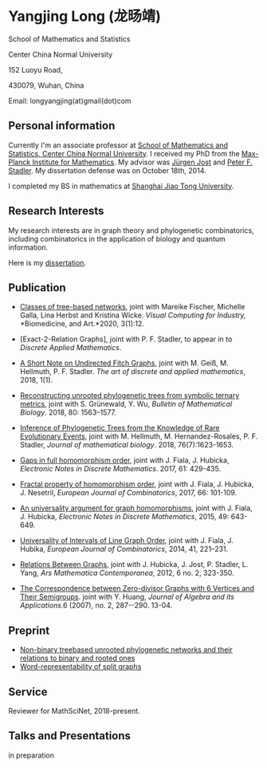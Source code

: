 
# Yangjing Long (龙旸靖)

School of Mathematics and Statistics

Center China Normal University

152 Luoyu Road,

430079, Wuhan, China

Email: longyangjing(at)gmail(dot)com


## Personal information

Currently I'm an associate professor at [School of Mathematics and Statistics,
Center China Normal University](http://maths.ccnu.edu.cn/English/HO.htm/). I received my PhD from the [Max-Planck Institute for Mathematics]([https://www.mis.mpg.de/](https://www.mis.mpg.de/)). My advisor was [Jürgen Jost](https://www.mis.mpg.de/jjost/juergen-jost.html) and [Peter F. Stadler](http://www.bioinf.uni-leipzig.de/~studla/). My dissertation defense was on October 18th, 2014.

I completed my BS in mathematics at [Shanghai Jiao Tong University](https://www.math.sjtu.edu.cn).

## Research Interests

My research interests are in graph theory and phylogenetic combinatorics, including combinatorics in the application of biology and quantum information.

Here is my [dissertation](https://arxiv.org/abs/1404.5334).

## Publication
- [Classes of tree-based networks](https://pubmed.ncbi.nlm.nih.gov/32415350/), joint with Mareike Fischer, Michelle Galla, Lina Herbst and Kristina Wicke. *Visual Computing for Industry,*
  *Biomedicine, and Art.*2020, 3(1):12. 
  
  <!--Published 2020 May 15. -->
  
- [Exact-2-Relation Graphs], joint with P. F. Stadler, to appear in to *Discrete Applied Mathematics*.

- [A Short Note on Undirected Fitch Graphs](https://adam-journal.eu/index.php/ADAM/article/view/1245), joint with M. Geiß, M. Hellmuth, P. F. Stadler. *The art of discrete and applied mathematics*, 2018, 1(1).

- [Reconstructing unrooted phylogenetic trees from symbolic ternary metrics](https://link.springer.com/article/10.1007/s11538-018-0413-7),  joint with S. Grünewald, Y. Wu, *Bulletin of Mathematical Biology*. 2018, 80: 1563–1577.

- [Inference of Phylogenetic Trees from the Knowledge of Rare Evolutionary Events](https://www.ncbi.nlm.nih.gov/pubmed/29218395), joint with M. Hellmuth, M. Hernandez-Rosales,  P. F. Stadler, *Journal of mathematical biology*. 2018, 76(7):1623-1653.

- [Gaps in full homomorphism order](https://www.sciencedirect.com/science/article/pii/S1571065317301555), joint with J. Fiala, J. Hubicka, *Electronic Notes in Discrete Mathematics*. 2017, 61: 429-435.

- [Fractal property of homomorphism order](https://www.sciencedirect.com/science/article/pii/S0195669817300914), joint with J. Fiala, J. Hubicka, J. Nesetril, *European Journal of Combinatorics*, 2017, 66: 101-109.

- [An universality argument for graph homomorphisms](https://www.sciencedirect.com/science/article/pii/S157106531500133X), joint with J. Fiala, J. Hubicka, *Electronic Notes in Discrete Mathematics*, 2015, 49: 643-649.

- [Universality of Intervals of Line Graph Order](https://www.sciencedirect.com/science/article/pii/S0195669814000705), joint with J. Fiala, J. Hubika, *European Journal of Combinatorics*, 2014, 41, 221–231.

- [Relations Between Graphs](https://amc-journal.eu/index.php/amc/article/download/335/603), joint with J. Hubicka, J. Jost, P. Stadler, L. Yang, *Ars Mathematica Contemporanea*, 2012, 6 no. 2, 323-350.

- [The Correspondence between Zero-divisor Graphs with 6 Vertices and Their Semigroups](https://www.worldscientific.com/doi/10.1142/S021949880700220X). joint with Y. Huang, *Journal of Algebra and its Applications*.6 (2007), no. 2, 287--290. 13-04.

## Preprint

- [Non-binary treebased unrooted phylogenetic networks and their relations to binary and rooted ones](https://arxiv.org/abs/1810.06853)
- 
  [Word-representability of split graphs](https://arxiv.org/abs/1709.09725)





## Service

Reviewer for MathSciNet, 2018-present.



## Talks and Presentations

in preparation

